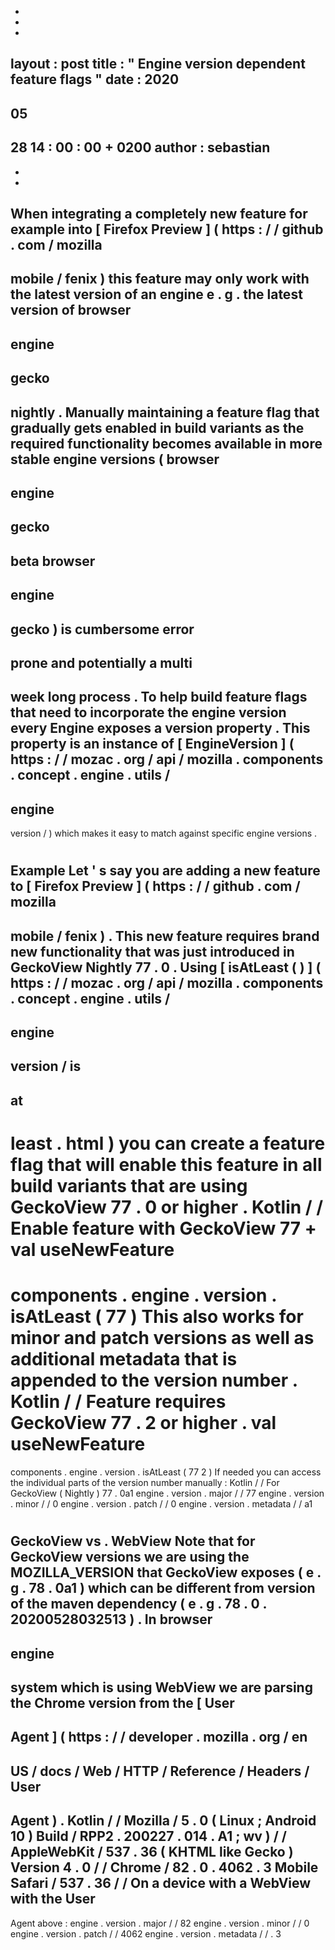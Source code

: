 -
-
-
layout
:
post
title
:
"
Engine
version
dependent
feature
flags
"
date
:
2020
-
05
-
28
14
:
00
:
00
+
0200
author
:
sebastian
-
-
-
When
integrating
a
completely
new
feature
for
example
into
[
Firefox
Preview
]
(
https
:
/
/
github
.
com
/
mozilla
-
mobile
/
fenix
)
this
feature
may
only
work
with
the
latest
version
of
an
engine
e
.
g
.
the
latest
version
of
browser
-
engine
-
gecko
-
nightly
.
Manually
maintaining
a
feature
flag
that
gradually
gets
enabled
in
build
variants
as
the
required
functionality
becomes
available
in
more
stable
engine
versions
(
browser
-
engine
-
gecko
-
beta
browser
-
engine
-
gecko
)
is
cumbersome
error
-
prone
and
potentially
a
multi
-
week
long
process
.
To
help
build
feature
flags
that
need
to
incorporate
the
engine
version
every
Engine
exposes
a
version
property
.
This
property
is
an
instance
of
[
EngineVersion
]
(
https
:
/
/
mozac
.
org
/
api
/
mozilla
.
components
.
concept
.
engine
.
utils
/
-
engine
-
version
/
)
which
makes
it
easy
to
match
against
specific
engine
versions
.
#
#
Example
Let
'
s
say
you
are
adding
a
new
feature
to
[
Firefox
Preview
]
(
https
:
/
/
github
.
com
/
mozilla
-
mobile
/
fenix
)
.
This
new
feature
requires
brand
new
functionality
that
was
just
introduced
in
GeckoView
Nightly
77
.
0
.
Using
[
isAtLeast
(
)
]
(
https
:
/
/
mozac
.
org
/
api
/
mozilla
.
components
.
concept
.
engine
.
utils
/
-
engine
-
version
/
is
-
at
-
least
.
html
)
you
can
create
a
feature
flag
that
will
enable
this
feature
in
all
build
variants
that
are
using
GeckoView
77
.
0
or
higher
.
Kotlin
/
/
Enable
feature
with
GeckoView
77
+
val
useNewFeature
=
components
.
engine
.
version
.
isAtLeast
(
77
)
This
also
works
for
minor
and
patch
versions
as
well
as
additional
metadata
that
is
appended
to
the
version
number
.
Kotlin
/
/
Feature
requires
GeckoView
77
.
2
or
higher
.
val
useNewFeature
=
components
.
engine
.
version
.
isAtLeast
(
77
2
)
If
needed
you
can
access
the
individual
parts
of
the
version
number
manually
:
Kotlin
/
/
For
GeckoView
(
Nightly
)
77
.
0a1
engine
.
version
.
major
/
/
77
engine
.
version
.
minor
/
/
0
engine
.
version
.
patch
/
/
0
engine
.
version
.
metadata
/
/
a1
#
#
#
GeckoView
vs
.
WebView
Note
that
for
GeckoView
versions
we
are
using
the
MOZILLA_VERSION
that
GeckoView
exposes
(
e
.
g
.
78
.
0a1
)
which
can
be
different
from
version
of
the
maven
dependency
(
e
.
g
.
78
.
0
.
20200528032513
)
.
In
browser
-
engine
-
system
which
is
using
WebView
we
are
parsing
the
Chrome
version
from
the
[
User
-
Agent
]
(
https
:
/
/
developer
.
mozilla
.
org
/
en
-
US
/
docs
/
Web
/
HTTP
/
Reference
/
Headers
/
User
-
Agent
)
.
Kotlin
/
/
Mozilla
/
5
.
0
(
Linux
;
Android
10
)
Build
/
RPP2
.
200227
.
014
.
A1
;
wv
)
/
/
AppleWebKit
/
537
.
36
(
KHTML
like
Gecko
)
Version
4
.
0
/
/
Chrome
/
82
.
0
.
4062
.
3
Mobile
Safari
/
537
.
36
/
/
On
a
device
with
a
WebView
with
the
User
-
Agent
above
:
engine
.
version
.
major
/
/
82
engine
.
version
.
minor
/
/
0
engine
.
version
.
patch
/
/
4062
engine
.
version
.
metadata
/
/
.
3
